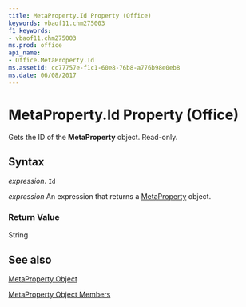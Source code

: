 ```yaml
---
title: MetaProperty.Id Property (Office)
keywords: vbaof11.chm275003
f1_keywords:
- vbaof11.chm275003
ms.prod: office
api_name:
- Office.MetaProperty.Id
ms.assetid: cc77757e-f1c1-60e8-76b8-a776b98e0eb8
ms.date: 06/08/2017
---
```



# MetaProperty.Id Property (Office)

Gets the ID of the  **MetaProperty** object. Read-only.


## Syntax

 _expression_. `Id`

 _expression_ An expression that returns a [MetaProperty](./Office.MetaProperty.md) object.


### Return Value

String


## See also


[MetaProperty Object](Office.MetaProperty.md)



[MetaProperty Object Members](./overview/metaproperty-members-office.md)

